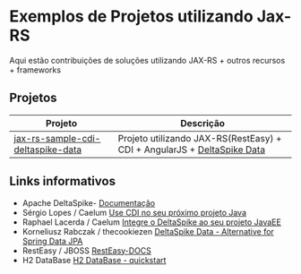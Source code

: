 # Exemplos de Projetos utilizando Jax-RS

Aqui estão contribuições de soluções utilizando JAX-RS + outros recursos + frameworks

## Projetos

Projeto         | Descrição
--------------- | -------------
[jax-rs-sample-cdi-deltaspike-data](https://github.com/SouJava-Rio/soujava-rio-labs/tree/master/jax-rs-samples/jax-rs-sample-cdi-deltaspike-data) | Projeto utilizando JAX-RS(RestEasy) + CDI + AngularJS + [DeltaSpike Data](https://deltaspike.apache.org/documentation/data.html)


## Links informativos

* Apache DeltaSpike- [Documentação](https://deltaspike.apache.org/documentation/)
* Sérgio Lopes / Caelum [Use CDI no seu próximo projeto Java](http://blog.caelum.com.br/use-cdi-no-seu-proximo-projeto-java/)
* Raphael Lacerda / Caelum [Integre o DeltaSpike ao seu projeto JavaEE](http://blog.caelum.com.br/integre-o-deltaspike-ao-seu-projeto-javaee/)
* Korneliusz Rabczak / thecookiezen [DeltaSpike Data - Alternative for Spring Data JPA](http://thecookiezen.com/blog/2016/10/27/deltaspike-data-alternative-for-spring-data-jpa/)
* RestEasy / JBOSS [RestEasy-DOCS](http://resteasy.jboss.org/docs)
* H2 DataBase [H2 DataBase - quickstart](http://www.h2database.com/html/quickstart.html)